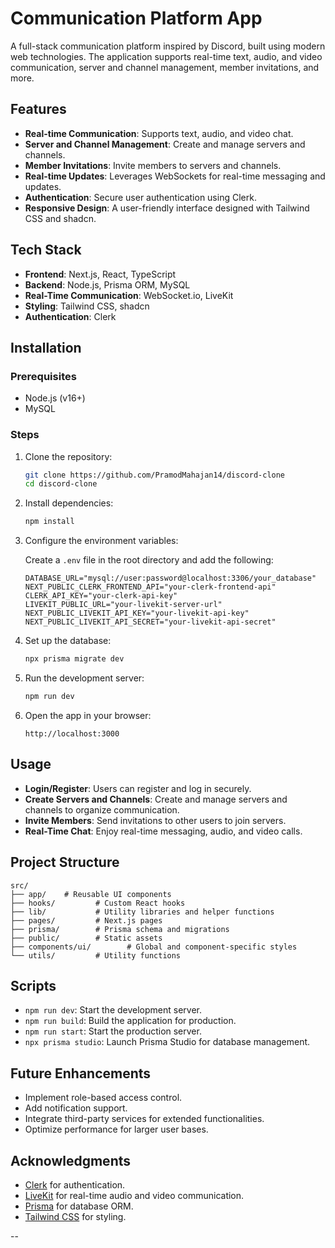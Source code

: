 # Communication Platform App

A full-stack communication platform inspired by Discord, built using modern web technologies. The application supports real-time text, audio, and video communication, server and channel management, member invitations, and more.

## Features

- **Real-time Communication**: Supports text, audio, and video chat.
- **Server and Channel Management**: Create and manage servers and channels.
- **Member Invitations**: Invite members to servers and channels.
- **Real-time Updates**: Leverages WebSockets for real-time messaging and updates.
- **Authentication**: Secure user authentication using Clerk.
- **Responsive Design**: A user-friendly interface designed with Tailwind CSS and shadcn.

## Tech Stack

- **Frontend**: Next.js, React, TypeScript
- **Backend**: Node.js, Prisma ORM, MySQL
- **Real-Time Communication**: WebSocket.io, LiveKit
- **Styling**: Tailwind CSS, shadcn
- **Authentication**: Clerk

## Installation

### Prerequisites

- Node.js (v16+)
- MySQL

### Steps

1. Clone the repository:

   ```bash
   git clone https://github.com/PramodMahajan14/discord-clone
   cd discord-clone
   ```

2. Install dependencies:

   ```bash
   npm install
   ```

3. Configure the environment variables:

   Create a `.env` file in the root directory and add the following:

   ```env
   DATABASE_URL="mysql://user:password@localhost:3306/your_database"
   NEXT_PUBLIC_CLERK_FRONTEND_API="your-clerk-frontend-api"
   CLERK_API_KEY="your-clerk-api-key"
   LIVEKIT_PUBLIC_URL="your-livekit-server-url"
   NEXT_PUBLIC_LIVEKIT_API_KEY="your-livekit-api-key"
   NEXT_PUBLIC_LIVEKIT_API_SECRET="your-livekit-api-secret"
   ```

4. Set up the database:

   ```bash
   npx prisma migrate dev
   ```

5. Run the development server:

   ```bash
   npm run dev
   ```

6. Open the app in your browser:

   ```
   http://localhost:3000
   ```

## Usage

- **Login/Register**: Users can register and log in securely.
- **Create Servers and Channels**: Create and manage servers and channels to organize communication.
- **Invite Members**: Send invitations to other users to join servers.
- **Real-Time Chat**: Enjoy real-time messaging, audio, and video calls.

## Project Structure

```plaintext
src/
├── app/    # Reusable UI components
├── hooks/         # Custom React hooks
├── lib/           # Utility libraries and helper functions
├── pages/         # Next.js pages
├── prisma/        # Prisma schema and migrations
├── public/        # Static assets
├── components/ui/        # Global and component-specific styles
└── utils/         # Utility functions
```

## Scripts

- `npm run dev`: Start the development server.
- `npm run build`: Build the application for production.
- `npm run start`: Start the production server.
- `npx prisma studio`: Launch Prisma Studio for database management.

## Future Enhancements

- Implement role-based access control.
- Add notification support.
- Integrate third-party services for extended functionalities.
- Optimize performance for larger user bases.

## Acknowledgments

- [Clerk](https://clerk.dev/) for authentication.
- [LiveKit](https://livekit.io/) for real-time audio and video communication.
- [Prisma](https://prisma.io/) for database ORM.
- [Tailwind CSS](https://tailwindcss.com/) for styling.

--

